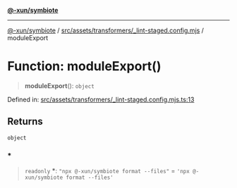 [**@-xun/symbiote**](../../../../../README.md)

***

[@-xun/symbiote](../../../../../README.md) / [src/assets/transformers/\_lint-staged.config.mjs](../README.md) / moduleExport

# Function: moduleExport()

> **moduleExport**(): `object`

Defined in: [src/assets/transformers/\_lint-staged.config.mjs.ts:13](https://github.com/Xunnamius/symbiote/blob/dddfc44396c55ebfc704f8d576edac2868fe28cc/src/assets/transformers/_lint-staged.config.mjs.ts#L13)

## Returns

`object`

### \*

> `readonly` **\***: `"npx @-xun/symbiote format --files"` = `'npx @-xun/symbiote format --files'`

